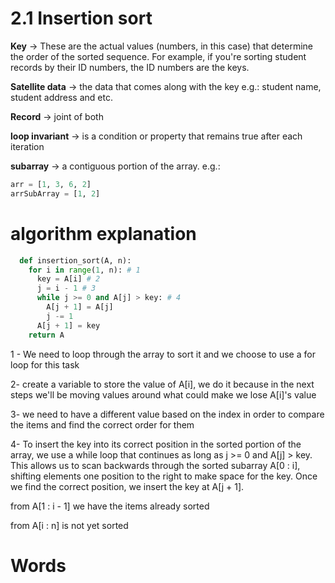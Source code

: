 # 2.1 Insertion sort

**Key** -> These are the actual values (numbers, in this case) that determine the order of the sorted sequence. For example, if you're sorting student records by their ID numbers, the ID numbers are the keys.

**Satellite data** -> the data that comes along with the key e.g.: student name, student address and etc.

**Record** -> joint of both

**loop invariant** -> is a condition or property that remains true after each iteration

**subarray** -> a contiguous portion of the array. e.g.:

```py
arr = [1, 3, 6, 2]
arrSubArray = [1, 2]
```

# algorithm explanation

```py
  def insertion_sort(A, n):
    for i in range(1, n): # 1
      key = A[i] # 2
      j = i - 1 # 3
      while j >= 0 and A[j] > key: # 4
        A[j + 1] = A[j]
        j -= 1
      A[j + 1] = key
    return A
```

1 - We need to loop through the array to sort it and we choose to use a for loop for this task

2- create a variable to store the value of A[i], we do it because in the next steps we'll be moving values around what could make we lose A[i]'s value

3- we need to have a different value based on the index in order to compare the items and find the correct order for them

4- To insert the key into its correct position in the sorted portion of the array, we use a while loop that continues as long as j >= 0 and A[j] > key. This allows us to scan backwards through the sorted subarray A[0 : i], shifting elements one position to the right to make space for the key. Once we find the correct position, we insert the key at A[j + 1].

from A[1 : i - 1] we have the items already sorted

from A[i : n] is not yet sorted

# Words
